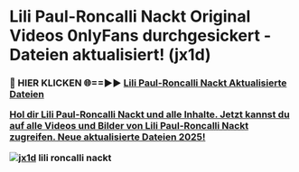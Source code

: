 # Lili Paul-Roncalli Nackt Original Videos 0nlyFans durchgesickert - Dateien aktualisiert! (jx1d)

<h3>🔴 HIER KLICKEN 🌐==►► <a href="https://tinyurl.com/h6vf6nb8" rel="nofollow">Lili Paul-Roncalli Nackt Aktualisierte Dateien

Hol dir Lili Paul-Roncalli Nackt und alle Inhalte. Jetzt kannst du auf alle Videos und Bilder von Lili Paul-Roncalli Nackt zugreifen. Neue aktualisierte Dateien 2025!

[![jx1d](https://i.imgur.com/sD4kR3V.gif)](https://tinyurl.com/h6vf6nb8)
lili roncalli nackt